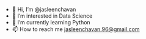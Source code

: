 - 👋 Hi, I’m @jasleenchavan
- 👀 I’m interested in Data Science
- 🌱 I’m currently learning Python
- 📫 How to reach me jasleenchavan.96@gmail.com
